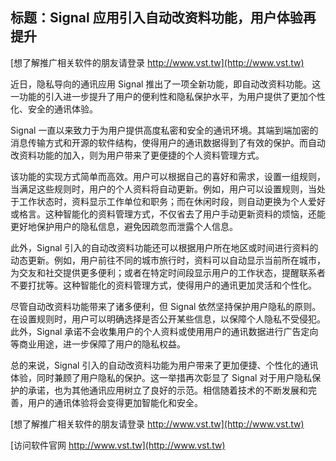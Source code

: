 ## **标题：Signal 应用引入自动改资料功能，用户体验再提升**

[想了解推广相关软件的朋友请登录 http://www.vst.tw](http://www.vst.tw)

近日，隐私导向的通讯应用 Signal 推出了一项全新功能，即自动改资料功能。这一功能的引入进一步提升了用户的便利性和隐私保护水平，为用户提供了更加个性化、安全的通讯体验。

Signal 一直以来致力于为用户提供高度私密和安全的通讯环境。其端到端加密的消息传输方式和开源的软件结构，使得用户的通讯数据得到了有效的保护。而自动改资料功能的加入，则为用户带来了更便捷的个人资料管理方式。

该功能的实现方式简单而高效。用户可以根据自己的喜好和需求，设置一组规则，当满足这些规则时，用户的个人资料将自动更新。例如，用户可以设置规则，当处于工作状态时，资料显示工作单位和职务；而在休闲时段，则自动更换为个人爱好或格言。这种智能化的资料管理方式，不仅省去了用户手动更新资料的烦恼，还能更好地保护用户的隐私信息，避免因疏忽而泄露个人信息。

此外，Signal 引入的自动改资料功能还可以根据用户所在地区或时间进行资料的动态更新。例如，用户前往不同的城市旅行时，资料可以自动显示当前所在城市，为交友和社交提供更多便利；或者在特定时间段显示用户的工作状态，提醒联系者不要打扰等。这种智能化的资料管理方式，使得用户的通讯更加灵活和个性化。

尽管自动改资料功能带来了诸多便利，但 Signal 依然坚持保护用户隐私的原则。在设置规则时，用户可以明确选择是否公开某些信息，以保障个人隐私不受侵犯。此外，Signal 承诺不会收集用户的个人资料或使用用户的通讯数据进行广告定向等商业用途，进一步保障了用户的隐私权益。

总的来说，Signal 引入的自动改资料功能为用户带来了更加便捷、个性化的通讯体验，同时兼顾了用户隐私的保护。这一举措再次彰显了 Signal 对于用户隐私保护的承诺，也为其他通讯应用树立了良好的示范。相信随着技术的不断发展和完善，用户的通讯体验将会变得更加智能化和安全。

[想了解推广相关软件的朋友请登录 http://www.vst.tw](http://www.vst.tw)


[访问软件官网 http://www.vst.tw](http://www.vst.tw)
